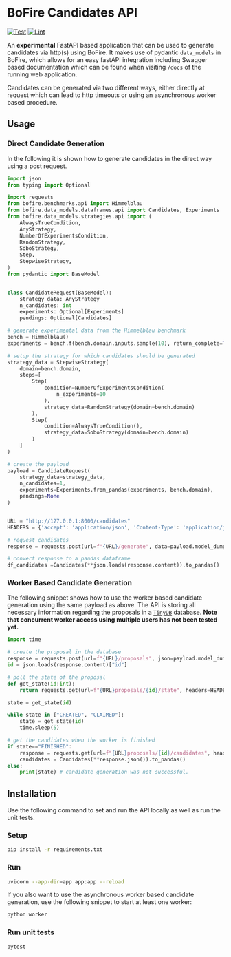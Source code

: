 # BoFire Candidates API

[![Test](https://github.com/experimental-design/bofire-candidates-api/workflows/Tests/badge.svg)](https://github.com/experimental-design/bofire-candidates-api/actions?query=workflow%3ATests)
[![Lint](https://github.com/experimental-design/bofire-candidates-api/workflows/Lint/badge.svg)](https://github.com/experimental-design/bofire-candidates-api/actions?query=workflow%3ALint)


An **experimental** FastAPI based application that can be used to generate candidates via http(s) using BoFire. It makes use of pydantic `data_models` in BoFire, which allows for an easy fastAPI integration including Swagger based documentation which can be found when visiting `/docs` of the running web application.

Candidates can be generated via two different ways, either directly at request which can lead to http timeouts or using an asynchronous worker based procedure.

## Usage

### Direct Candidate Generation

In the following it is shown how to generate candidates in the direct way using a post request.

```python
import json
from typing import Optional

import requests
from bofire.benchmarks.api import Himmelblau
from bofire.data_models.dataframes.api import Candidates, Experiments
from bofire.data_models.strategies.api import (
    AlwaysTrueCondition,
    AnyStrategy,
    NumberOfExperimentsCondition,
    RandomStrategy,
    SoboStrategy,
    Step,
    StepwiseStrategy,
)
from pydantic import BaseModel


class CandidateRequest(BaseModel):
    strategy_data: AnyStrategy
    n_candidates: int
    experiments: Optional[Experiments]
    pendings: Optional[Candidates]

# generate experimental data from the Himmelblau benchmark
bench = Himmelblau()
experiments = bench.f(bench.domain.inputs.sample(10), return_complete=True)

# setup the strategy for which candidates should be generated
strategy_data = StepwiseStrategy(
    domain=bench.domain,
    steps=[
        Step(
            condition=NumberOfExperimentsCondition(
                n_experiments=10
            ),
            strategy_data=RandomStrategy(domain=bench.domain)
        ),
        Step(
            condition=AlwaysTrueCondition(),
            strategy_data=SoboStrategy(domain=bench.domain)
        )
    ]
)

# create the payload
payload = CandidateRequest(
    strategy_data=strategy_data,
    n_candidates=1,
    experiments=Experiments.from_pandas(experiments, bench.domain),
    pendings=None
)


URL = "http://127.0.0.1:8000/candidates"
HEADERS = {'accept': 'application/json', 'Content-Type': 'application/json'}

# request candidates
response = requests.post(url=f"{URL}/generate", data=payload.model_dump_json(), headers=HEADERS)

# convert response to a pandas dataframe
df_candidates =Candidates(**json.loads(response.content)).to_pandas()

```

### Worker Based Candidate Generation

The following snippet shows how to use the worker based candidate generation using the same payload as above. The API is storing all necessary information regarding the proposals in a [`TinyDB`](https://tinydb.readthedocs.io/en/latest/) database. **Note that concurrent worker access using multiple users has not been tested yet.**

``` python
import time

# create the proposal in the database
response = requests.post(url=f"{URL}/proposals", json=payload.model_dump(), headers=HEADERS)
id = json.loads(response.content)["id"]

# poll the state of the proposal
def get_state(id:int):
    return requests.get(url=f"{URL}proposals/{id}/state", headers=HEADERS).json()

state = get_state(id)

while state in ["CREATED", "CLAIMED"]:
    state = get_state(id)
    time.sleep(5)

# get the candidates when the worker is finished
if state=="FINISHED":
    response = requests.get(url=f"{URL}proposals/{id}/candidates", headers=HEADERS)
    candidates = Candidates(**response.json()).to_pandas()
else:
    print(state) # candidate generation was not successful.
```


## Installation

Use the following command to set and run the API locally as well as run the unit tests.

### Setup

```bash
pip install -r requirements.txt
```


### Run
```bash
uvicorn --app-dir=app app:app --reload
```

If you also want to use the asynchronous worker based candidate generation, use the following snippet to start at least one worker:

```bash
python worker
```


### Run unit tests

```bash
pytest
```
